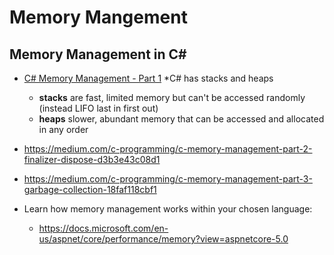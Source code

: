 # Memory Mangement

## Memory Management in C#

* [C# Memory Management - Part 1](https://medium.com/c-programming/c-memory-management-part-1-c03741c24e4b)
    *C# has stacks and heaps
  * **stacks** are fast, limited memory but can't be accessed randomly (instead LIFO last in first out)
  * **heaps** slower, abundant memory that can be accessed and allocated in any order
* <https://medium.com/c-programming/c-memory-management-part-2-finalizer-dispose-d3b3e43c08d1>
* <https://medium.com/c-programming/c-memory-management-part-3-garbage-collection-18faf118cbf1>

* Learn how memory management works within your chosen language:
  * <https://docs.microsoft.com/en-us/aspnet/core/performance/memory?view=aspnetcore-5.0>
